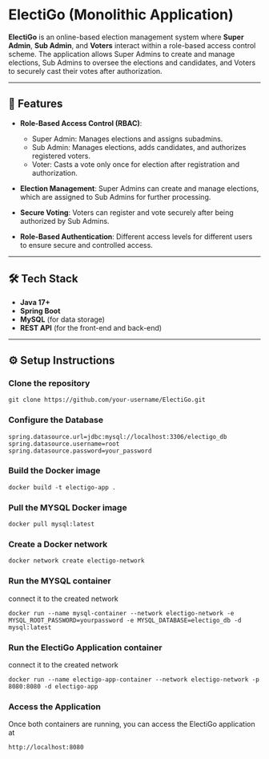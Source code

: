 # ElectiGo (Monolithic Application)

**ElectiGo** is an online-based election management system where **Super Admin**, **Sub Admin**, and **Voters** interact within a role-based access control scheme. The application allows Super Admins to create and manage elections, Sub Admins to oversee the elections and candidates, and Voters to securely cast their votes after authorization.

---

## 🚀 Features

- **Role-Based Access Control (RBAC)**:
  - Super Admin: Manages elections and assigns subadmins.
  - Sub Admin: Manages elections, adds candidates, and authorizes registered voters.
  - Voter: Casts a vote only once for election after registration and authorization.
  
- **Election Management**: Super Admins can create and manage elections, which are assigned to Sub Admins for further processing.

- **Secure Voting**: Voters can register and vote securely after being authorized by Sub Admins.

- **Role-Based Authentication**: Different access levels for different users to ensure secure and controlled access.

---

## 🛠️ Tech Stack

- **Java 17+**
- **Spring Boot**
- **MySQL** (for data storage)
- **REST API** (for the front-end and back-end)

---

## ⚙️ Setup Instructions

### Clone the repository
```
git clone https://github.com/your-username/ElectiGo.git
```
### Configure the Database
```
spring.datasource.url=jdbc:mysql://localhost:3306/electigo_db
spring.datasource.username=root
spring.datasource.password=your_password
```

### Build the Docker image
```
docker build -t electigo-app .
```
### Pull the MYSQL Docker image
```
docker pull mysql:latest
```
### Create a Docker network
```
docker network create electigo-network
```

### Run the MYSQL container 
connect it to the created network
```
docker run --name mysql-container --network electigo-network -e MYSQL_ROOT_PASSWORD=yourpassword -e MYSQL_DATABASE=electigo_db -d mysql:latest
```

### Run the ElectiGo Application container
connect it to the created network

```
docker run --name electigo-app-container --network electigo-network -p 8080:8080 -d electigo-app
```

### Access the Application
Once both containers are running, you can access the ElectiGo application at 
```
http://localhost:8080
```
